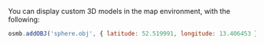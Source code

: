 <link rel="stylesheet" href="https://raw.githubusercontent.com/OSMBuildings/OSMBuildings/master/dist/OSMBuildings/OSMBuildings.css">
<link rel=stylesheet href=assets/tutorial_prep.css>
<script src=https://rawgit.com/OSMBuildings/OSMBuildings/master/dist/OSMBuildings/OSMBuildings.js></script>

<div id='map'></div>

<script src=assets/tutorial_prep.js></script>

<script>
  osmb.setPosition({latitude: 52.519991, longitude: 13.406453});
  osmb.setTilt(30);
  osmb.setZoom(19);
  osmb.addOBJ('./assets/models/sphere.obj', { latitude: 52.519991, longitude: 13.406453 }, { id: "my_object_1", color: 'red'});
</script>

You can display custom 3D models in the map environment, with the following:

````javascript
osmb.addOBJ('sphere.obj', { latitude: 52.519991, longitude: 13.406453 }, { id: "my_object_1", color: 'red'});
````
